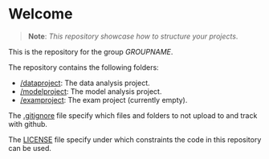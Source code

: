 # Welcome

> **Note**: *This repository showcase how to structure your projects*.

This is the repository for the group *GROUPNAME*. 

The repository contains the following folders:

* [/dataproject](/dataproject): The data analysis project.
* [/modelproject](/modelproject): The model analysis project.
* [/examproject](/examproject): The exam project (currently empty).

The [.gitignore](/.gitignore) file specify which files and folders to not upload to and track with github.

The [LICENSE](/.LICENSE) file specify under which constraints the code in this repository can be used.